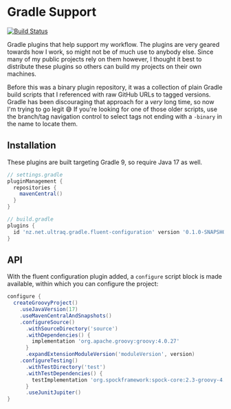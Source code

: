 
Gradle Support
==============

[![Build Status](https://github.com/ultraq/gradle-support/actions/workflows/build.yml/badge.svg)](https://github.com/ultraq/gradle-support/actions)

Gradle plugins that help support my workflow.  The plugins are very geared
towards how I work, so might not be of much use to anybody else.  Since many of
my public projects rely on them however, I thought it best to distribute these
plugins so others can build my projects on their own machines.

Before this was a binary plugin repository, it was a collection of plain Gradle
build scripts that I referenced with raw GitHub URLs to tagged versions.  Gradle
has been discouraging that approach for a *very* long time, so now I'm trying to
go legit 😅  If you're looking for one of those older scripts, use the
branch/tag navigation control to select tags not ending with a `-binary` in the
name to locate them.


Installation
------------

These plugins are built targeting Gradle 9, so require Java 17 as well.

```groovy
// settings.gradle
pluginManagement {
  repositories {
    mavenCentral()
  }
}

// build.gradle
plugins {
  id 'nz.net.ultraq.gradle.fluent-configuration' version '0.1.0-SNAPSHOT'
}
```


API
---

With the fluent configuration plugin added, a `configure` script block is made
available, within which you can configure the project:

```groovy
configure {
  createGroovyProject()
    .useJavaVersion(17)
    .useMavenCentralAndSnapshots()
    .configureSource()
      .withSourceDirectory('source')
      .withDependencies() {
        implementation 'org.apache.groovy:groovy:4.0.27'
      }
      .expandExtensionModuleVersion('moduleVersion', version)
    .configureTesting()
      .withTestDirectory('test')
      .withTestDependencies() {
        testImplementation 'org.spockframework:spock-core:2.3-groovy-4.0'
      }
      .useJunitJupiter()
}
```
